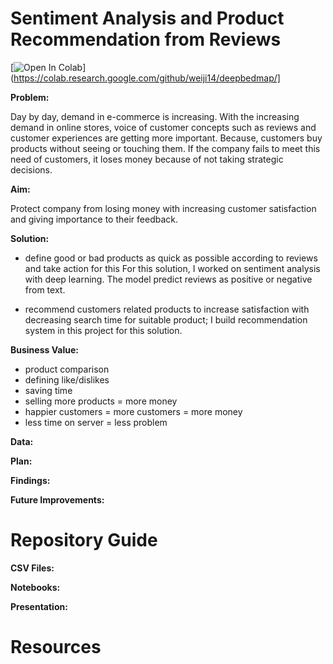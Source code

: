 # Sentiment Analysis and Product Recommendation from Reviews

[![Open In Colab](https://colab.research.google.com/assets/colab-badge.svg)](https://colab.research.google.com/github/weiji14/deepbedmap/]

**Problem:**

Day by day, demand in e-commerce is increasing. With the increasing demand in online stores, voice of customer concepts such as reviews and customer experiences are getting more important. Because, customers buy products without seeing or touching them. If the company fails to meet this need of customers, it loses money because of not taking strategic decisions.

**Aim:** 

Protect company from losing money with increasing customer satisfaction and giving importance to their feedback.

**Solution:**

- define good or bad products as quick as possible according to reviews and take action for this
For this solution, I worked on sentiment analysis with deep learning. The model predict reviews as positive or negative from text.

- recommend customers related products to increase satisfaction with decreasing search time for suitable product;
  I build recommendation system in this project for this solution.
  
**Business Value:**

- product comparison
- defining like/dislikes
- saving time
- selling more products = more money
- happier customers = more customers = more money
- less time on server = less problem

**Data:**

**Plan:**

**Findings:**

**Future Improvements:**

 # Repository Guide
 
  **CSV Files:**
  
  **Notebooks:**
  
  **Presentation:**
  
  # Resources 
